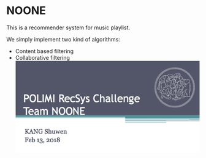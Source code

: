 # NOONE
This is a recommender system for music playlist.

We simply implement two kind of algorithms:
* Content based filtering
* Collaborative filtering
![avatar](https://raw.githubusercontent.com/JessicaKANG/NOONE/master/NOONE.png)
